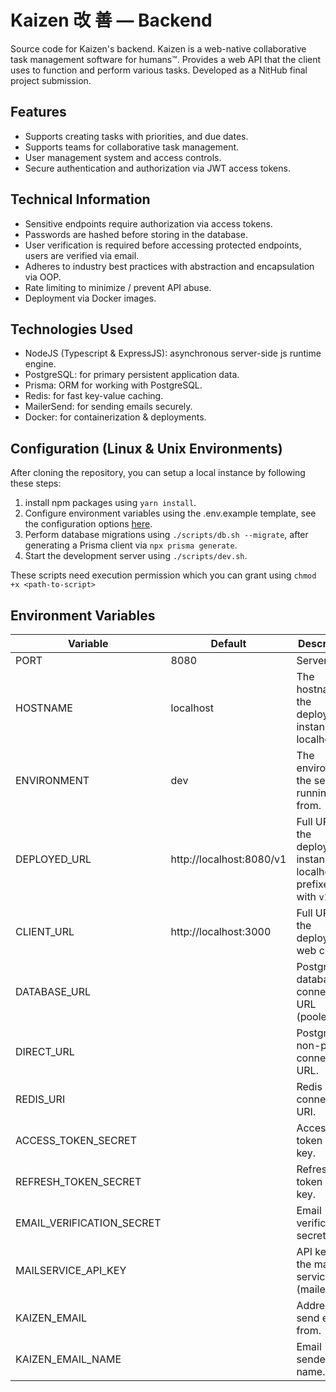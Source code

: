 # Kaizen 改 善 — Backend

Source code for Kaizen's backend. Kaizen is a web-native collaborative task management software for humans™. Provides a web API that the client uses to function and perform various tasks. Developed as a NitHub final project submission.

## Features

- Supports creating tasks with priorities, and due dates.
- Supports teams for collaborative task management.
- User management system and access controls.
- Secure authentication and authorization via JWT access tokens.

## Technical Information

- Sensitive endpoints require authorization via access tokens.
- Passwords are hashed before storing in the database.
- User verification is required before accessing protected endpoints, users are verified via email.
- Adheres to industry best practices with abstraction and encapsulation via OOP.
- Rate limiting to minimize / prevent API abuse.
- Deployment via Docker images.

## Technologies Used

- NodeJS (Typescript & ExpressJS): asynchronous server-side js runtime engine.
- PostgreSQL: for primary persistent application data.
- Prisma: ORM for working with PostgreSQL.
- Redis: for fast key-value caching.
- MailerSend: for sending emails securely.
- Docker: for containerization & deployments.

## Configuration (Linux & Unix Environments)

After cloning the repository, you can setup a local instance by following these steps:

1. install npm packages using `yarn install`.
2. Configure environment variables using the .env.example template, see the configuration options [here](#environment-variables).
3. Perform database migrations using `./scripts/db.sh --migrate`, after generating a Prisma client via `npx prisma generate`.
4. Start the development server using `./scripts/dev.sh`.

These scripts need execution permission which you can grant using `chmod +x <path-to-script>`

## Environment Variables

| Variable | Default | Description |
| -------- | ------- | ----------- |
| PORT | 8080 | Server port. |
| HOSTNAME | localhost | The hostname of the deployed instance or localhost. |
| ENVIRONMENT | dev | The environment the server is running from. |
| DEPLOYED_URL | http://localhost:8080/v1 | Full URL of the deployed instance or localhost, prefixed with `v1`. |
| CLIENT_URL | http://localhost:3000 | Full URL of the deployed web client. |
| DATABASE_URL | | PostgreSQL database connection URL (pooled). |
| DIRECT_URL | | PostgreSQL non-pooled connection URL. |
| REDIS_URI | | Redis server connection URI. |
| ACCESS_TOKEN_SECRET | | Access token secret key. |
| REFRESH_TOKEN_SECRET | | Refresh token secret key. |
| EMAIL_VERIFICATION_SECRET | | Email verification secret key. |
| MAILSERVICE_API_KEY | | API key for the mailing service. (mailersend) |
| KAIZEN_EMAIL | | Address to send emails from. |
| KAIZEN_EMAIL_NAME | | Email sender name. |

